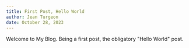 ```yaml
---
title: First Post, Hello World
author: Jean Turgeon
date: October 28, 2023
---
```


Welcome to My Blog. Being a first post, the obligatory "Hello World" post.
